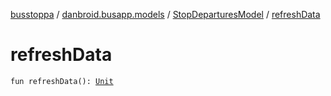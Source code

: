 [busstoppa](../../index.md) / [danbroid.busapp.models](../index.md) / [StopDeparturesModel](index.md) / [refreshData](./refresh-data.md)

# refreshData

`fun refreshData(): `[`Unit`](https://kotlinlang.org/api/latest/jvm/stdlib/kotlin/-unit/index.html)